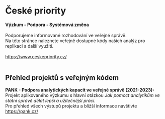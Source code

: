 # České priority

<b>Výzkum - Podpora - Systémová změna </b> <br> <br>
Podporujeme informované rozhodování ve veřejné správě. <br>
Na této stránce naleznete veřejně dostupné kódy našich analýz pro replikaci a další využití. <br> <br>
https://www.ceskepriority.cz/ <br><br>

## Přehled projektů s veřejným kódem
<b>PANK - Podpora analytických kapacit ve veřejné správě (2021-2023):</b><br>
Projekt aplikovaného výzkumu s hlavní otázkou <i>Jak pomoct analytikům ve státní správě dělat lepší a užitečnější práci.</i> <br>
Pro přehled všech výstupů projektu a bližší informace navštivte https://pank.cz/
